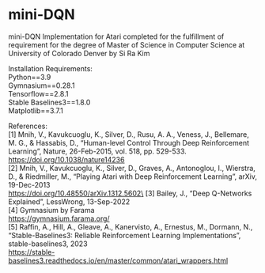 # mini-DQN
mini-DQN Implementation for Atari completed for the fulfillment of requirement for the degree of Master of Science in Computer Science at University of Colorado Denver by Si Ra Kim

Installation Requirements:\
Python==3.9\
Gymnasium==0.28.1\
Tensorflow==2.8.1\
Stable Baselines3==1.8.0\
Matplotlib==3.7.1

References: \
[1] Mnih, V., Kavukcuoglu, K., Silver, D., Rusu, A. A., Veness, J., Bellemare, M. G., & Hassabis, D., “Human-level Control Through Deep Reinforcement Learning”, Nature, 26-Feb-2015, vol. 518, pp. 529-533. \
https://doi.org/10.1038/nature14236 \
[2] Mnih, V., Kavukcuoglu, K., Silver, D., Graves, A., Antonoglou, I., Wierstra, D., & Riedmiller, M., “Playing Atari with Deep Reinforcement Learning”, arXiv, 19-Dec-2013 \
https://doi.org/10.48550/arXiv.1312.5602\
[3] Bailey, J., “Deep Q-Networks Explained”, LessWrong, 13-Sep-2022\
[4] Gymnasium by Farama \
https://gymnasium.farama.org/ \
[5] Raffin, A., Hill, A., Gleave, A., Kanervisto, A., Ernestus, M., Dormann, N., “Stable-Baselines3: Reliable Reinforcement Learning Implementations”, stable-baselines3, 2023 \
https://stable-baselines3.readthedocs.io/en/master/common/atari_wrappers.html 
